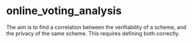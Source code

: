 # online_voting_analysis

The aim is to find a correlation between the verifiability of a scheme, and the privacy of the same scheme. This requires defining both correctly.
